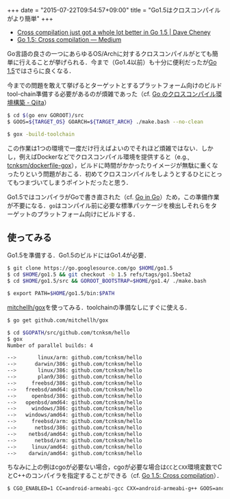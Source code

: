 +++
date = "2015-07-22T09:54:57+09:00"
title = "Go1.5はクロスコンパイルがより簡単"
+++

- [Cross compilation just got a whole lot better in Go 1.5 | Dave Cheney](http://dave.cheney.net/2015/03/03/cross-compilation-just-got-a-whole-lot-better-in-go-1-5)
- [Go 1.5: Cross compilation — Medium](https://medium.com/@rakyll/go-1-5-cross-compilation-488092ba44ec)

Go言語の良さの一つにあらゆるOS/Archに対するクロスコンパイルがとても簡単に行えることが挙げられる．今まで（Go1.4以前）も十分に便利だったが[Go 1.5](http://tip.golang.org/doc/go1.5)ではさらに良くなる．

今までの問題を敢えて挙げるとターゲットとするプラットフォーム向けのビルドtool-chain準備する必要があるのが煩雑であった（cf. [Go のクロスコンパイル環境構築 - Qiita](http://qiita.com/Jxck_/items/02185f51162e92759ebe)）

```bash
$ cd $(go env GOROOT)/src
$ GOOS=${TARGET_OS} GOARCH=${TARGET_ARCH} ./make.bash --no-clean 
```

```bash
$ gox -build-toolchain 
```

この作業は1つの環境で一度だけ行えばよいのでそれほど煩雑ではない．しかし，例えばDockerなどでクロスコンパイル環境を提供すると（e.g., [tcnksm/dockerfile-gox](https://github.com/tcnksm/dockerfile-gox)），ビルドに時間がかかったりイメージが無駄に重くなったりという問題がおこる．初めてクロスコンパイルをしようとするひとにとってもつまづいてしまうポイントだったと思う．

Go1.5ではコンパイラがGoで書き直された（cf. [Go in Go](http://talks.golang.org/2015/gogo.slide#1)）ため，この準備作業が不要になる．`go`はコンパイル前に必要な標準パッケージを検出しそれらをターゲットのプラットフォーム向けにビルドする．

## 使ってみる

Go1.5を準備する．Go1.5のビルドにはGo1.4が必要．

```bash
$ git clone https://go.googlesource.com/go $HOME/go1.5
$ cd $HOME/go1.5 && git checkout -b 1.5 refs/tags/go1.5beta2
$ cd $HOME/go1.5/src && GOROOT_BOOTSTRAP=$HOME/go1.4/ ./make.bash
```

```bash
$ export PATH=$HOME/go1.5/bin:$PATH
```

[mitchellh/gox](https://github.com/mitchellh/gox)を使ってみる．toolchainの準備なしにすぐに使える．

```bash
$ go get github.com/mitchellh/gox
```

```bash
$ cd $GOPATH/src/github.com/tcnksm/hello
$ gox
Number of parallel builds: 4

-->       linux/arm: github.com/tcnksm/hello
-->      darwin/386: github.com/tcnksm/hello
-->       linux/386: github.com/tcnksm/hello
-->       plan9/386: github.com/tcnksm/hello
-->     freebsd/386: github.com/tcnksm/hello
-->   freebsd/amd64: github.com/tcnksm/hello
-->     openbsd/386: github.com/tcnksm/hello
-->   openbsd/amd64: github.com/tcnksm/hello
-->     windows/386: github.com/tcnksm/hello
-->   windows/amd64: github.com/tcnksm/hello
-->     freebsd/arm: github.com/tcnksm/hello
-->      netbsd/386: github.com/tcnksm/hello
-->    netbsd/amd64: github.com/tcnksm/hello
-->      netbsd/arm: github.com/tcnksm/hello
-->     linux/amd64: github.com/tcnksm/hello
-->    darwin/amd64: github.com/tcnksm/hello
```

ちなみに上の例はcgoが必要ない場合，cgoが必要な場合は`CC`と`CXX`環境変数でCとC++のコンパイラを指定することができる（cf. [Go 1.5: Cross compilation](https://medium.com/@rakyll/go-1-5-cross-compilation-488092ba44ec)）．

```bash
$ CGO_ENABLED=1 CC=android-armeabi-gcc CXX=android-armeabi-g++ GOOS=android GOARCH=arm GOARM=7 go build .
```
